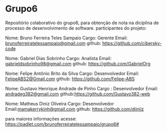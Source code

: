 # Grupo6
Repositório colaborativo do grupo6, para obtenção de nota na diciplina de processo de desenvolvimento de software.
participantes do projeto:

Nome: Bruno Ferreira Teles Sampaio 
Cargo: Gerente
Email: brunoferreiratelessampaio@gmail.com
github: https://github.com/cibersky-code

Nome: Gabriel Dias Sobrinho Cargo: Analista
Email: gabrieldsobrinho98@gmail.com
github: https://github.com/GabrielOrg

Nome: Felipe Antônio Brito da Silva
Cargo: Desenvolvedor
Email: FelipeABS2@Gmail.com
github: https://github.com/Felipe-ABS

Nome: Gustavo Henrique Andrade de Pinho
Cargo : Desenvolvedor
Email: andradeg382@gmail.com 
github:https://github.com/Gustavo382-web

Nome: Matheus Diniz Oliveira
Cargo: Desenvolvedor
Email:mamakerrykinh@gmail.com
github:
https://github.com/diiniiz

para maiores informações acesse: https://padlet.com/brunoferreiratelessampaio/grupo6#

